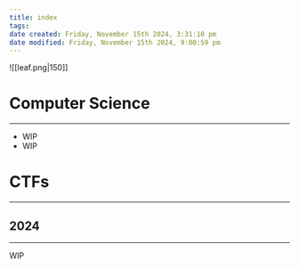 ```yaml
---
title: index
tags: 
date created: Friday, November 15th 2024, 3:31:10 pm
date modified: Friday, November 15th 2024, 9:00:59 pm
---
```


![[leaf.png\|150]]
<!-- | <h1>Landing Page</h1> | ![[leaf.png\|100]] |
|-|- -->


# Computer Science
---
- WIP
- WIP

# CTFs
---
## 2024
---
WIP